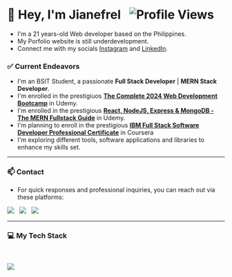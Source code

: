 # 👋 Hey, I'm Jianefrel &nbsp; ![Profile Views](https://komarev.com/ghpvc/?username=jianefreldionaldo&label=Profile%20views&color=0e75b6&style=flat)

- I'm a 21 years-old Web developer based on the Philippines.
- My Porfolio website is still underdevelopment.
- Connect me with my socials [Instagram](https://www.instagram.com/jn_devz/) and [LinkedIn](https://www.linkedin.com/in/jianefrel-dionaldo/).

### ✅ Current Endeavors
- I'm an BSIT Student, a passionate **Full Stack Developer** | **MERN Stack Developer**. 
- I'm enrolled in the prestigiuos [**The Complete 2024 Web Development Bootcamp**](https://www.udemy.com/certificate/UC-5d9f281a-7a29-4c17-913b-f371c34a4ca9/) in Udemy.
- I'm enrolled in the prestigious [**React, NodeJS, Express & MongoDB - The MERN Fullstack Guide**](https://www.udemy.com/course/react-nodejs-express-mongodb-the-mern-fullstack-guide/?kw=React%2C+NodeJS%2C+Express+%26+MongoDB+-+The+MERN+Fullstack+Guide&src=sac&couponCode=ST10MT8624) in Udemy.
- I'm planning to enroll in the prestigious [**IBM Full Stack Software Developer Professional Certificate**](https://www.coursera.org/professional-certificates/ibm-full-stack-cloud-developer) in Coursera
- I'm exploring different tools, software applications and libraries to enhance my skills set. 
 
--- 

### 📫 Contact

- For quick responses and professional inquiries, you can reach out via these platforms: <br />

<a href="https://www.linkedin.com/in/jianefrel-dionaldo/" target="_blank"><img src="https://img.shields.io/badge/LinkedIn-%230077B5.svg?&style=for-the-badge&logo=linkedin&logoColor=white" /></a> &nbsp;
<a href="https://www.instagram.com/jian.dionaldo/" target="_blank"><img src="https://img.shields.io/badge/Instagram-%23E4405F.svg?&style=for-the-badge&logo=instagram&logoColor=white" /></a> &nbsp;
<a href="mailto:jianefreldionaldo988@gmail.com"><img src="https://img.shields.io/badge/Email-%23050C9C.svg?style=for-the-badge&logo=gmail&logoColor=white"></a>

---

### 💻  My Tech Stack

<br clear="both">

<p align="left">
  <a href="https://skillicons.dev" target="_blank"> <!-- https://skillicons.dev -->
    <img src="https://skillicons.dev/icons?i=javascript,py,html,css,bootstrap,tailwind,npm,react,redux,express,nodejs,mongodb,mysql,postgres,firebase,jquery,git,github,postman,docker,vercel,materialui,figma,md,vscode&theme=dark" />
  </a>
</p>

<!--
---
### 🚀  Top Lang

![Top Langs](https://github-readme-stats.vercel.app/api/top-langs/?username=JianefrelDionaldo&layout=compact&theme=light) <br>
-->

<!--
---
### 📊  Github Metrics
  <img src="https://github-readme-stats.vercel.app/api?username=JianefrelDionaldo&theme=tokyonight&show_icons=true&hide_border=true&count_private=true" alt="Err-Stats"/>
  <img src="https://github-readme-streak-stats.herokuapp.com?user=JianefrelDionaldo&theme=tokyonight&hide_border=true" alt="Err-stats"/> <br>

---

### 👨‍💻  Profile Visits:

![Profile Views](https://komarev.com/ghpvc/?username=jianefreldionaldo&label=Profile%20views&color=0e75b6&style=flat)
-->
